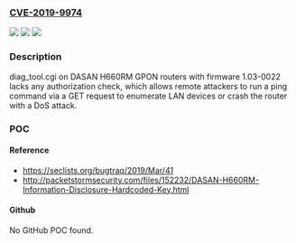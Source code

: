 ### [CVE-2019-9974](https://cve.mitre.org/cgi-bin/cvename.cgi?name=CVE-2019-9974)
![](https://img.shields.io/static/v1?label=Product&message=n%2Fa&color=blue)
![](https://img.shields.io/static/v1?label=Version&message=n%2Fa&color=blue)
![](https://img.shields.io/static/v1?label=Vulnerability&message=n%2Fa&color=brighgreen)

### Description

diag_tool.cgi on DASAN H660RM GPON routers with firmware 1.03-0022 lacks any authorization check, which allows remote attackers to run a ping command via a GET request to enumerate LAN devices or crash the router with a DoS attack.

### POC

#### Reference
- https://seclists.org/bugtraq/2019/Mar/41
- http://packetstormsecurity.com/files/152232/DASAN-H660RM-Information-Disclosure-Hardcoded-Key.html

#### Github
No GitHub POC found.

